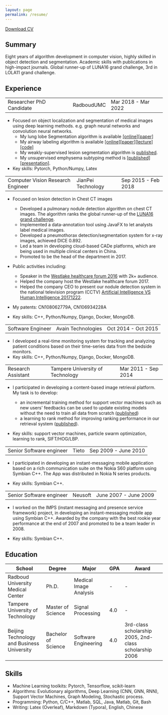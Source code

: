 ```yaml
---
layout: page
permalink: /resume/
---
```


<div class="header-buttons"> <a href="https://drive.google.com/file/d/1k8Qtia2at77RIznhgFcSUJaLgB2ljZCB/view?usp=sharing" target="_blank" class="btn btn-primary">Download CV</a></div>
         
## Summary                               
Eight years of algorithm development in computer vision, highly skilled in object detection and segmentation. Academic skills with publications in high-impact journals. Global runner-up of LUNA16 grand challenge, 3rd in LOLA11 grand challenge.


## Experience

<table style="width:100%">
<td>Researcher PhD Candidate</td><td>RadboudUMC</td><td>Mar 2018 - Mar 2022</td>
</table>

 - Focused on object localization and segmentation of medical images using deep learning methods. e.g. graph neural networks and convolution neural networks. 
   - My lung lobe Segmentation algorithm is available [[online]](https://grand-challenge.org/algorithms/pulmonary-lobe-segmentation/)[[paper]]( https://arxiv.org/abs/2004.07443)
   - My airway labeling algorithm is available [[online]]( https://grand-challenge.org/algorithms/airway-anatomical-labeling/)[[paper]](https://arxiv.org/abs/2201.04532)[[lecture]](https://www.youtube.com/watch?v=sXUag6GU-7Y)[[code]](https://github.com/DIAGNijmegen/spgnn)
   - My weakly-supervised lesion segmentation algorithm is [published](https://arxiv.org/abs/2105.11748).
   - My unsupervised emphysema subtyping method is [[published]](https://arxiv.org/abs/2106.01351)[[presentation]](https://www.youtube.com/watch?v=rIFz8RxdEmY).
 - Key skills: Pytorch, Python/Numpy, Latex

<table style="width:100%">
<td>Computer Vision Research Engineer</td><td>JianPei Technology</td><td>Sep 2015 - Feb 2018</td>
</table>

 - Focused on lesion detection in Chest CT images
    - Developed a pulmonary nodule detection algorithm on chest CT images. The algorithm ranks the global runner-up of the [LUNA16 grand challenge](https://luna16.grand-challenge.org/Results/).
    - Implemented a data-annotation tool using JavaFX to let analysts label medical images.
    - Developed a pneumothorax detection/segmentation system for x-ray images, achieved DICE 0.892.
    - Led a team in developing cloud-based CADe platforms, which are being used in multiple clinical centers in China. 
    - Promoted to be the head of the department in 2017.

 - Public activities including: 
    - Speaker in the [Westlake healthcare forum 2016](http://www.wlimf.com/category/2016/) with 2k+ audience. 
    - Helped the company host the Westlake healthcare forum 2017.
    - Helped the company CEO to present our nodule detection system in the national television program (CCTV) [Artificial Intelligence VS Human Intelligence 20171222](https://www.youtube.com/watch?v=UAlKRc_Np-s). 
 - My patents: CN108062779A, CN106934228A
 - Key skills: C++, Python/Numpy, Django, Docker, MongoDB.
 
 
<table style="width:100%">
<td>Software Engineer</td><td>Avain Technologies</td><td>Oct 2014 - Oct 2015</td>
</table>

 - I developed a real-time monitoring system for tracking and analyzing patient conditions based on their time-series data from the bedside monitors.
 - Key skills: C++, Python/Numpy, Django, Docker, MongoDB.
 
<table style="width:100%">
<td>Research Assistant</td><td>Tampere University of Technology</td><td>Mar 2011 - Sep 2014</td>
</table>

 - I participated in developing a content-based image retrieval platform. My task is to develop:
   - an incremental training method for support vector machines such as new users' feedbacks can be used to update existing models without the need to train all data from scratch ([published](https://projet.liris.cnrs.fr/imagine/pub/proceedings/ICPR-2014/data/5209d904.pdf))           
   - a learning to rank method for improving ranking performance in our retrieval system ([published](http://www.eurasip.org/Proceedings/Eusipco/Eusipco2014/HTML/papers/1569924959.pdf)).

 - Key skills: support vector machines, particle swarm optimization, learning to rank, SIFT/HOG/LBP.
 
<table style="width:100%">
<td>Senior Software engineer</td><td>Tieto</td><td>Sep 2009 - June 2010</td>
</table>

 - I participated in developing an instant-messaging mobile application based on a rich communication suite on the Nokia S60 platform using Symbian C++. The App was distributed in Nokia N series products.

 - Key skills: Symbian C++.
 
<table style="width:100%">
<td>Senior Software engineer</td><td>Neusoft</td><td>June 2007 - June 2009</td>
</table>

 - I worked on the IMPS (instant messaging and presence service framework) project, in developing an instant-messaging mobile app using Symbian C++. Awarded by the company with the best rookie year performance at the end of 2007 and promoted to be a team leader in 2008.

 - Key skills: Symbian C++.
 
## Education

| School  |  Degree |  Major |  GPA | Award  |
|---|---|---|---|---|
| Radboud University Medical Center  |  Ph.D. | Medical Image Analysis  | -  | -  |
| Tampere University of Technology  | Master of Science  | Signal Processing  | 4.0  | -  |
| Beijing Technology and Business University  | Bachelor of Science  | Software Engineering  | 4.0  | 3rd-class scholarship 2005, 2nd-class scholarship 2006|

## Skills
  - Machine Learning toolkits: 
    Pytorch, Tensorflow, scikit-learn
  - Algorithms:
    Evolutionary algorithms, Deep Learning (CNN, GNN, RNN), Support Vector Machines, Graph Modeling, Stochastic process.
  - Programming: 
    Python, C/C++, Matlab, SQL, Java, Matlab, Git, Bash
  - Writing: Latex (Overleaf), Markdown (Typora), English, Chinese